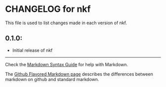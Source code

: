 # CHANGELOG for nkf

This file is used to list changes made in each version of nkf.

## 0.1.0:

* Initial release of nkf

- - -
Check the [Markdown Syntax Guide](http://daringfireball.net/projects/markdown/syntax) for help with Markdown.

The [Github Flavored Markdown page](http://github.github.com/github-flavored-markdown/) describes the differences between markdown on github and standard markdown.
